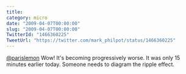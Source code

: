 ```yaml
---
title: 
category: micro
date: "2009-04-07T00:00:00"
slug: "2009-04-07T00:00:00"
TwitterId: "1466360225"
TweetUrl: "https://twitter.com/mark_philpot/status/1466360225"
---
```


[@parislemon](https://twitter.com/parislemon) Wow! It's becoming progressively
worse. It was only 15 minutes earlier today. Someone needs to diagram the ripple
effect.
